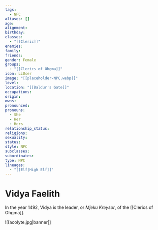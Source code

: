 ```yaml
---
tags:
  - NPC
aliases: []
age: 
alignment: 
birthday: 
classes:
  - "[[Cleric]]"
enemies: 
family: 
friends: 
gender: Female
groups:
  - "[[Clerics of Ohgma]]"
icon: LiUser
image: "[[placeholder-NPC.webp]]"
level: 
location: "[[Baldur's Gate]]"
occupations: 
origin: 
owns: 
pronounced: 
pronouns:
  - She
  - Her
  - Hers
relationship_status: 
religions: 
sexuality: 
status: 
style: NPC
subclasses: 
subordinates: 
type: NPC
lineages:
  - "[[Elf|High Elf]]"
---
```


# Vidya Faelith

In the year 1492, Vidya is the leader, or _Mjeku Kreysor_, of the [[Clerics of Ohgma]].

![[acolyte.jpg|banner]]
